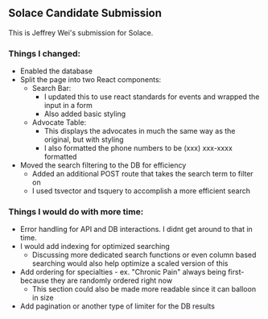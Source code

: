 ## Solace Candidate Submission

This is Jeffrey Wei's submission for Solace. 

### Things I changed:
- Enabled the database
- Split the page into two React components:
  - Search Bar:
    - I updated this to use react standards for events and wrapped the input in a form
    - Also added basic styling
  - Advocate Table:
    - This displays the advocates in much the same way as the original, but with styling
    - I also formatted the phone numbers to be (xxx) xxx-xxxx formatted
- Moved the search filtering to the DB for efficiency
  - Added an additional POST route that takes the search term to filter on
  - I used tsvector and tsquery to accomplish a more efficient search

### Things I would do with more time:
- Error handling for API and DB interactions. I didnt get around to that in time.
- I would add indexing for optimized searching
  - Discussing more dedicated search functions or even column based searching would also help optimize a scaled version of this
- Add ordering for specialties - ex. "Chronic Pain" always being first- because they are randomly ordered right now
  - This section could also be made more readable since it can balloon in size
- Add pagination or another type of limiter for the DB results
